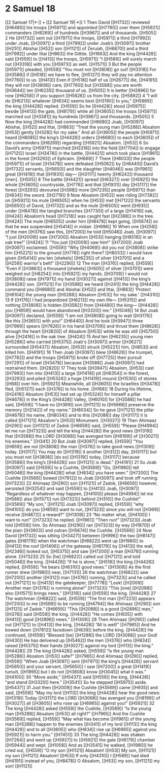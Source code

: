 # 2 Samuel 18
[[2 Samuel 17|←]] • [[2 Samuel 19|→]]
1 Then David [[H1732]] reviewed [[H6485]] his troops [[H5971]] and appointed [[H7760]] over them [[H5921]] commanders [[H8269]] of hundreds [[H3967]] and of thousands. [[H505]] 
2 He [[H1732]] sent out [[H7971]] the troops, [[H5971]] a third [[H7992]] under Joab, [[H3097]] a third [[H7992]] under Joab’s [[H3097]] brother [[H251]] Abishai [[H52]] son [[H1121]] of Zeruiah, [[H6870]] and a third [[H7992]] under Ittai [[H863]] the Gittite. [[H1663]] And the king [[H4428]] said [[H559]] to [[H413]] the troops, [[H5971]] “I [[H589]] will surely march out [[H3318]] with you [[H5973]] as well. [[H1571]] 
3 But the people [[H5971]] pleaded, [[H559]] “You must not [[H3808]] go out! [[H3318]] For [[H3588]] if [[H518]] we have to flee, [[H5127]] they will pay no attention [[H7760]] to us. [[H413]] Even if [[H518]] half of us [[H2677]] die, [[H4191]] they will not [[H3808]] care; [[H7760]] but [[H3588]] you are worth [[H3644]] ten [[H6235]] thousand of us. [[H505]] It is better [[H2896]] for now [[H6258]] if you support [[H5826]] us  from the city. [[H5892]] 
4 “I will do [[H6213]] whatever [[H834]] seems best [[H3190]] to you,” [[H5869]] the king [[H4428]] replied. [[H559]] So he [[H4428]] stood [[H5975]] beside [[H413]] the gate, [[H8179]] while all [[H3605]] the troops [[H5971]] marched out [[H3381]] by hundreds [[H3967]] and thousands. [[H505]] 
5 Now the king [[H4428]] had commanded [[H6680]] Joab, [[H3097]] Abishai, [[H52]] and Ittai, [[H863]] “Treat the young man [[H5288]] Absalom [[H53]] gently [[H328]] for my sake.”  And all [[H3605]] the people [[H5971]] heard [[H8085]] the king’s [[H4428]] orders [[H6680]] to each [[H3605]] of the commanders [[H8269]] regarding [[H5921]] Absalom. [[H53]] 
6 So David’s army [[H5971]] marched [[H3318]] into the field [[H7704]] to engage [[H7125]] Israel [[H3478]] in the battle, [[H4421]] which took place [[H1961]] in the forest [[H3293]] of Ephraim. [[H669]] 
7 There [[H8033]] the people [[H5971]] of Israel [[H3478]] were defeated [[H5062]] by [[H6440]] David’s [[H1732]] servants, [[H5650]] and the slaughter [[H4046]] was [[H1961]] great [[H1419]] that [[H1931]] day— [[H3117]] twenty [[H6242]] thousand [men]. [[H505]] 
8 The battle [[H4421]] spread [[H6327]] over [[H5921]] the whole [[H3605]] countryside, [[H776]] and that [[H1931]] day [[H3117]] the forest [[H3293]] devoured [[H398]] more [[H7235]] people [[H5971]] than [[H834]] the sword. [[H2719]] 
9 Now Absalom [[H53]] was riding [[H7392]] on [[H5921]] his mule [[H6505]] when he [[H53]] met [[H7122]] the servants [[H5650]] of David, [[H1732]] and as the mule [[H6505]] went [[H935]] under [[H8478]] the tangled branches [[H7730]] of a large [[H1419]] oak, [[H424]] Absalom’s head [[H7218]] was caught fast [[H2388]] in the tree. [[H424]] The mule [[H6505]] under him [[H8478]] kept going, [[H5674]] so that he was suspended [[H5414]] in midair. [[H996]] 
10 When one [[H259]] of the men [[H376]] saw this, [[H7200]] he told [[H5046]] Joab, [[H3097]] “I just [[H2009]] saw [[H7200]] Absalom [[H53]] hanging [[H8518]] in an oak tree!” [[H424]] 
11 “You just [[H2009]] saw him!” [[H7200]] Joab [[H3097]] exclaimed. [[H559]] “Why [[H4069]] did you not [[H3808]] strike him [[H5221]] to the ground [[H776]] right there? [[H8033]] I would have given [[H5414]] you  ten [shekels] [[H6235]] of silver [[H3701]] and a [[H259]] warrior's belt!” [[H2290]] 
12 The man [[H376]] replied, [[H559]] “Even if [[H3863]] a thousand [shekels] [[H505]] of silver [[H3701]] were weighed out [[H8254]] into [[H5921]] my hands, [[H3709]] I would not [[H3808]] raise [[H7971]] my hand [[H3027]] against [[H413]] the king’s [[H4428]] son. [[H1121]] For [[H3588]] we heard [[H241]] the king [[H4428]] command you [[H6680]] and Abishai [[H52]] and Ittai, [[H863]] ‘Protect [[H8104]] the young man [[H5288]] Absalom [[H53]] for my sake.’ [[H4310]] 
13 If [[H176]] I had jeopardized [[H6213]] my own life— [[H5315]] and nothing [[H3808]] is hidden [[H3582]] from [[H4480]] the king— [[H4428]] you [[H859]] would have abandoned [[H3320]] me.” [[H5048]] 
14 But Joab [[H3097]] declared, [[H559]] “I am not [[H3808]] going to wait [[H3176]] like this [[H3651]] with you!” [[H6440]] And he took [[H3947]] three [[H7969]] spears [[H7626]] in his hand [[H3709]] and thrust them [[H8628]] through the heart [[H3820]] of Absalom [[H53]] while he was still [[H5750]] alive [[H2416]] in the oak tree. [[H424]] 
15 And ten [[H6235]] young men [[H5288]] who carried [[H5375]] Joab's [[H3097]] armor [[H3627]] surrounded [[H5437]] Absalom, [[H53]] struck [[H5221]] him, [[H853]] and killed him. [[H4191]] 
16 Then Joab [[H3097]] blew [[H8628]] the trumpet, [[H7782]] and the troops [[H5971]] broke off [[H7725]] their pursuit [[H7291]] of Israel [[H3478]] because [[H3588]] Joab [[H3097]] had restrained them. [[H2820]] 
17 They took [[H3947]] Absalom, [[H53]] cast [[H7993]] him into [[H413]] a large [[H1419]] pit [[H6354]] in the forest, [[H3293]] and piled [[H5324]] a huge [[H1419]] mound [[H1530]] of stones [[H68]] over him. [[H5921]] Meanwhile, all [[H3605]] the Israelites [[H3478]] fled, [[H5127]] each [[H376]] to his home. [[H168]] 
18 During his lifetime, [[H2416]] Absalom [[H53]] had set up [[H5324]] for himself  a pillar [[H4678]] in the King’s [[H4428]] Valley, [[H6010]] for [[H3588]] he had said, [[H559]] “I have no [[H369]] son [[H1121]] to [[H5668]] preserve the memory [[H2142]] of my name.” [[H8034]] So he gave [[H7121]] the pillar [[H4678]] his name, [[H8034]] and to this [[H2088]] day [[H3117]] it is called [[H7121]] Absalom's [[H53]] Monument. [[H3027]] 
19 Then Ahimaaz [[H290]] son [[H1121]] of Zadok [[H6659]] said, [[H559]] “Please [[H4994]] let me run [[H7323]] and tell the king [[H4428]] the good news [[H1319]] that [[H3588]] the LORD [[H3068]] has avenged him [[H8199]] of [[H3027]] his enemies.” [[H341]] 
20 But Joab [[H3097]] replied, [[H559]] “You [[H859]] are not [[H3808]] the man [[H376]] to take good news [[H1309]] today. [[H3117]] You may do [[H1319]] it another [[H312]] day, [[H3117]] but you must not [[H3808]] [do so] [[H1319]] today, [[H3117]] because [[H3588]] the king’s [[H4428]] son [[H1121]] is dead.” [[H4191]] 
21 So Joab [[H3097]] said [[H559]] to a Cushite, [[H3569]] “Go, [[H1980]] tell [[H5046]] the king [[H4428]] what [[H834]] you have seen.” [[H7200]] The Cushite [[H3569]] bowed [[H7812]] to Joab [[H3097]] and took off running. [[H7323]] 
22 Ahimaaz [[H290]] son [[H1121]] of Zadok, [[H6659]] however, persisted [[H3254]] and said [[H559]] to [[H413]] Joab, [[H3097]] “Regardless of whatever may happen, [[H4100]] please [[H4994]] let me [[H589]] also [[H1571]] run [[H7323]] behind [[H310]] the Cushite!” [[H3569]] “My son,” [[H1121]] Joab [[H3097]] replied, [[H559]] “why [[H4100]] do you [[H859]] want to run, [[H7323]] since you will not [[H369]] receive [[H4672]] a reward?” [[H1309]] 
23 “No matter what, [[H4100]] I want to run!” [[H7323]] he replied. [[H1961]] “Then run!” [[H7323]] Joab told [[H559]] him.  So Ahimaaz [[H290]] ran [[H7323]] by way [[H1870]] of the plain [[H3603]] and outran [[H5674]] the Cushite. [[H3569]] 
24 Now David [[H1732]] was sitting [[H3427]] between [[H996]] the two [[H8147]] gates [[H8179]] when the watchman [[H6822]] went up [[H1980]] to [[H413]] the roof [[H1406]] of the gateway [[H8179]] by [[H413]] the wall, [[H2346]] looked out, [[H5375]] and saw [[H7200]] a man [[H376]] running alone. [[H7323]] 
25 So [he] [[H6822]] called out [[H7121]] and told [[H5046]] the king. [[H4428]] “If he is alone,” [[H518]] the king [[H4428]] replied, [[H559]] “he bears [[H6310]] good news.” [[H1309]] As the first runner drew [[H1980]] near, [[H7131]] 
26 the watchman [[H6822]] saw [[H7200]] another [[H312]] man [[H376]] running, [[H7323]] and he called out [[H7121]] to [[H413]] the gatekeeper, [[H7778]] “Look! [[H2009]] Another man [[H376]] is running alone!” [[H7323]] “This [one] [[H2088]] also [[H1571]] brings news,” [[H1319]] said [[H559]] the king. [[H4428]] 
27 The watchman [[H6822]] said, [[H559]] “The first man [[H7223]] appears [[H7200]] to me [[H589]] to be running [[H4794]] like Ahimaaz [[H290]] son [[H1121]] of Zadok.” [[H6659]] “This [[H2088]] is a good [[H2896]] man,” [[H376]] said [[H559]] the king. [[H4428]] “He comes [[H935]] with [[H413]] good [[H2896]] news.” [[H1309]] 
28 Then Ahimaaz [[H290]] called out [[H7121]] to [[H413]] the king, [[H4428]] “All is well!” [[H7965]] And he bowed down [[H7812]] facedown [[H639]] before the king. [[H4428]] He continued, [[H559]] “Blessed [be] [[H1288]] the LORD [[H3068]] your God! [[H430]] He has delivered up [[H5462]] the men [[H376]] who [[H834]] raised [[H5375]] their hands [[H3027]] against my lord [[H113]] the king.” [[H4428]] 
29 The king [[H4428]] asked, [[H559]] “Is the young man [[H5288]] Absalom [[H53]] safe?” [[H7965]] And Ahimaaz [[H290]] replied, [[H559]] “When Joab [[H3097]] sent [[H7971]] the king’s [[H4428]] servant [[H5650]] and your servant, [[H5650]] I saw [[H7200]] a great [[H1419]] tumult, [[H1995]] but I do not [[H3808]] know [[H3045]] what it was.” [[H4100]] 
30 “Move aside,” [[H5437]] said [[H559]] the king, [[H4428]] “and stand [[H3320]] here.” [[H3541]] So he stepped [[H5975]] aside. [[H5437]] 
31 Just then [[H2009]] the Cushite [[H3569]] came [[H935]] and said, [[H559]] “May my lord [[H113]] the king [[H4428]] hear the good news: [[H1319]] Today [[H3117]] the LORD [[H3068]] has avenged you [[H8199]] of [[H3027]] all [[H3605]] who rose up [[H6965]] against you!” [[H5921]] 
32 The king [[H4428]] asked [[H559]] the Cushite, [[H3569]] “Is the young man [[H5288]] Absalom [[H53]] all right?” [[H7965]] And the Cushite [[H3569]] replied, [[H559]] “May what has become [[H1961]] of the young man [[H5288]] happen to the enemies [[H341]] of my lord [[H113]] the king [[H4428]] and to all [[H3605]] who [[H834]] rise up [[H6965]] against you [[H5921]] to harm you.” [[H7451]] 
33 The king [[H4428]] was shaken [[H7264]] and went up [[H5927]] to [[H5921]] the gate [[H8179]] chamber [[H5944]] and wept. [[H1058]] And as [[H3541]] he walked, [[H1980]] he cried out, [[H559]] “O my son [[H1121]] Absalom! [[H53]] My son, [[H1121]] my son [[H1121]] Absalom! [[H53]] If only [[H4310]] I [[H589]] had died [[H4191]] instead of you, [[H8478]] O Absalom, [[H53]] my son, [[H1121]] my son! [[H1121]] 
